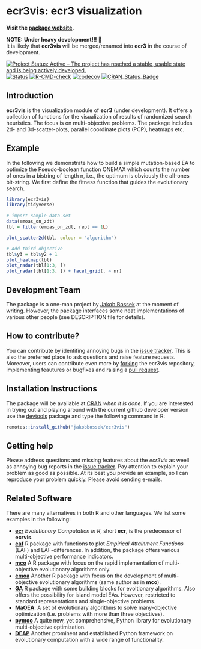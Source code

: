 
# ecr3vis: ecr3 visualization

**Visit the [package website](https://jakobbossek.github.io/ecr3vis/).**

**NOTE:** **Under heavy development!!! :construction:**  
It is likely that **ecr3vis** will be merged/renamed into **ecr3** in
the course of development.

<!-- badges: start -->

[![Project Status: Active – The project has reached a stable, usable
state and is being actively
developed.](https://www.repostatus.org/badges/latest/active.svg)](https://www.repostatus.org/#active)
[![Status](https://img.shields.io/badge/Status-experimental-red.svg)](https://GitHub.com/jakobbossek/ecr3vis)
[![R-CMD-check](https://github.com/jakobbossek/ecr3vis/workflows/R-CMD-check/badge.svg)](https://github.com/jakobbossek/ecr3vis/actions)
[![codecov](https://codecov.io/gh/jakobbossek/ecr3vis/branch/main/graph/badge.svg?token=CJH8ZATFJW)](https://codecov.io/gh/jakobbossek/ecr3vis)
[![CRAN_Status_Badge](https://www.r-pkg.org/badges/version/ecr3vis)](https://cran.r-project.org/package=ecr3vis)
<!-- badges: end -->

## Introduction

**ecr3vis** is the visualization module of **ecr3** (under development).
It offers a collection of functions for the visualization of results of
randomized search heuristics. The focus is on multi-objective problems.
The package includes 2d- and 3d-scatter-plots, parallel coordinate plots
(PCP), heatmaps etc.

## Example

In the following we demonstrate how to build a simple mutation-based EA
to optimize the Pseudo-boolean function ONEMAX which counts the number
of ones in a bistring of length n, i.e., the optimum is obviously the
all-ones bit-string. We first define the fitness function that guides
the evolutionary search.

``` r
library(ecr3vis)
library(tidyverse)

# import sample data-set
data(emoas_on_zdt)
tbl = filter(emoas_on_zdt, repl == 1L)

plot_scatter2d(tbl, colour = "algorithm")

# Add third objective
tbl$y3 = tbl$y2 + 1
plot_heatmap(tbl)
plot_radar(tbl[1:3, ])
plot_radar(tbl[1:3, ]) + facet_grid(. ~ nr)
```

## Development Team

The package is a one-man project by [Jakob
Bossek](https://researchers.adelaide.edu.au/profile/jakob.bossek) at the
moment of writing. However, the package interfaces some neat
implementations of various other people (see DESCRIPTION file for
details).

## How to contribute?

You can contribute by identifing annoying bugs in the [issue
tracker](http://github.com/jakobbossek/ecr3vis). This is also the
preferred place to ask questions and raise feature requests. Moreover,
users can contribute even more by
[forking](https://help.github.com/en/github/getting-started-with-github/fork-a-repo)
the ecr3vis repository, implementing feautures or bugfixes and raising a
[pull
request](https://help.github.com/en/github/collaborating-with-issues-and-pull-requests/about-pull-requests).

## Installation Instructions

The package will be available at [CRAN](http://cran.r-project.org) *when
it is done*. If you are interested in trying out and playing around with
the current github developer version use the
[devtools](https://github.com/hadley/devtools) package and type the
following command in R:

``` r
remotes::install_github("jakobbossek/ecr3vis")
```

## Getting help

Please address questions and missing features about the *ecr3vis* as
weell as annoying bug reports in the [issue
tracker](https://github.com/jakobbossek/ecr3vis/issues). Pay attention
to explain your problem as good as possible. At its best you provide an
example, so I can reproduce your problem quickly. Please avoid sending
e-mails.

## Related Software

There are many alternatives in both R and other languages. We list some
examples in the following:

-   [**ecr**](https://cran.r-project.org/package=ecr) *Evolutionary
    Computation in R*, short **ecr**, is the predecessor of **ecrvis**.
-   [**eaf**](https://cran.r-project.org/package=eaf) R package with
    functions to plot *Empirical Attainment Functions* (EAF) and
    EAF-differences. In addition, the package offers various
    multi-objective performance indicators.
-   [**mco**](https://cran.r-project.org/package=mco) A R package with
    focus on the rapid implementation of multi-objective evolutionary
    algorithms only.
-   [**emoa**](https://cran.r-project.org/package=emoa) Another R
    package with focus on the development of multi-objective
    evolutionary algorithms (same author as in **mco**).
-   [**GA**](https://cran.r-project.org/package=GA) R package with some
    building blocks for evoltionary algorithms. Also offers the
    possibility for island model EAs. However, restricted to standard
    representations and single-objective problems.
-   [**MaOEA**](https://cran.r-project.org/package=MaOEA): A set of
    evolutionary algorithms to solve many-objective optimization
    (i.e. problems with more than three objectives).
-   [**pymoo**](https://pymoo.org) A quite new, yet comprehensive,
    Python library for evolutionary multi-objective optimization.
-   [**DEAP**](https://github.com/deap/deap) Another prominent and
    established Python framework on evolutionary computation with a wide
    range of functionality.
